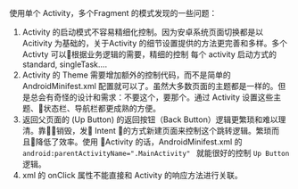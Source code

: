 使用单个 Activity，多个Fragment 的模式发现的一些问题：

1. Activity 的启动模式不容易精细化控制。因为安卓系统页面切换都是以 Acitivity 为基础的，关于Activity 的细节设置提供的方法更完善和多样。多个Activty 可以根据业务逻辑的需要，精细的控制 每个 activity 启动方式的 standard, singleTask....
2. Activity 的 Theme 需要增加额外的控制代码，而不是简单的 AndroidMinifest.xml 配置就可以了。虽然大多数页面的主题都是一样的。但是总会有奇怪的设计和需求：不要这个，要那个。通过 Activity 设置这些主题、状态栏、导航栏都更成熟的方便。
3. 返回父页面的 (Up Button) 的返回按钮（Back Button）逻辑更繁琐和难以理清。靠销毁，发 Intent 的方式新建页面来控制这个跳转逻辑。繁琐而且降低了效率。使用 Activity 的话，AndroidMinifest.xml 的  `android:parentActivityName=".MainActivity"
` 就能很好的控制 `Up Button` 逻辑。
4. xml 的 onClick 属性不能直接和 Activity 的响应方法进行关联。
